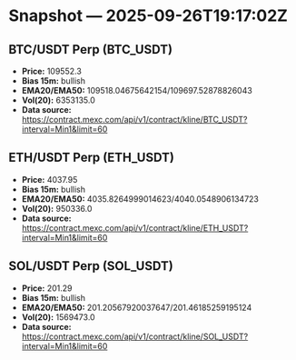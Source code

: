 # Snapshot — 2025-09-26T19:17:02Z

## BTC/USDT Perp (BTC_USDT)
- **Price:** 109552.3
- **Bias 15m:** bullish
- **EMA20/EMA50:** 109518.04675642154/109697.52878826043
- **Vol(20):** 6353135.0
- **Data source:** https://contract.mexc.com/api/v1/contract/kline/BTC_USDT?interval=Min1&limit=60

## ETH/USDT Perp (ETH_USDT)
- **Price:** 4037.95
- **Bias 15m:** bullish
- **EMA20/EMA50:** 4035.8264999014623/4040.0548906134723
- **Vol(20):** 950336.0
- **Data source:** https://contract.mexc.com/api/v1/contract/kline/ETH_USDT?interval=Min1&limit=60

## SOL/USDT Perp (SOL_USDT)
- **Price:** 201.29
- **Bias 15m:** bullish
- **EMA20/EMA50:** 201.20567920037647/201.46185259195124
- **Vol(20):** 1569473.0
- **Data source:** https://contract.mexc.com/api/v1/contract/kline/SOL_USDT?interval=Min1&limit=60
